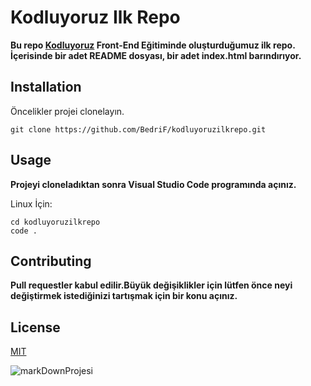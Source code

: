# Kodluyoruz Ilk Repo
**Bu repo [Kodluyoruz](https://courses.kodluyoruz.org/) Front-End Eğitiminde oluşturduğumuz ilk repo. İçerisinde bir adet README dosyası, bir adet index.html barındırıyor.**
## Installation
Öncelikler projei clonelayın.

``` 
git clone https://github.com/BedriF/kodluyoruzilkrepo.git
```
## Usage
**Projeyi cloneladıktan sonra Visual Studio Code programında açınız.**

Linux İçin:
``` 
cd kodluyoruzilkrepo
code .
``` 

## Contributing
**Pull requestler kabul edilir.Büyük değişiklikler için lütfen önce neyi değiştirmek istediğinizi tartışmak için bir konu açınız.**

## License
[MIT](https://choosealicense.com/licenses/mit/)

![markDownProjesi](https://imgyukle.com/i/n7etbI)
